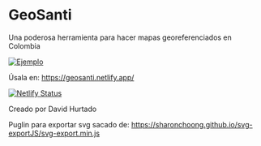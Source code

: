 # GeoSanti

Una poderosa herramienta para hacer mapas georeferenciados en Colombia

[![Ejemplo](https://geosanti.netlify.app/assets/favicon.png "Ejemplo")](https://geosanti.netlify.app/ "Ejemplo")

Úsala en: https://geosanti.netlify.app/

[![Netlify Status](https://api.netlify.com/api/v1/badges/38d4330b-943f-42d1-9499-176be14750a4/deploy-status)](https://app.netlify.com/sites/geosanti/deploys)

Creado por David Hurtado

Puglin para exportar svg sacado de: https://sharonchoong.github.io/svg-exportJS/svg-export.min.js
